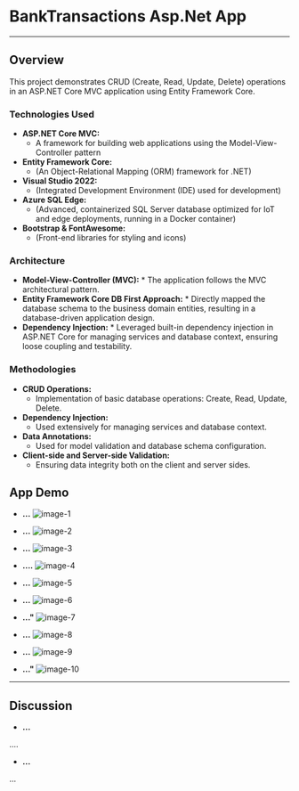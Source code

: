 # BankTransactions Asp.Net App

---
## Overview

This project demonstrates CRUD (Create, Read, Update, Delete) operations in an ASP.NET Core MVC application using Entity Framework Core.

### Technologies Used

* **ASP.NET Core MVC:** 
    * A framework for building web applications using the Model-View-Controller pattern
* **Entity Framework Core:** 
    * (An Object-Relational Mapping (ORM) framework for .NET)
* **Visual Studio 2022:** 
    * (Integrated Development Environment (IDE) used for development)
* **Azure SQL Edge:** 
    * (Advanced, containerized SQL Server database optimized for IoT and edge deployments, running in a Docker container)
* **Bootstrap & FontAwesome:** 
    * (Front-end libraries for styling and icons)


### Architecture

* **Model-View-Controller (MVC):** 
        * The application follows the MVC architectural pattern.
* **Entity Framework Core DB First Approach:** 
        * Directly mapped the database schema to the business domain entities, resulting in a database-driven application design.
* **Dependency Injection:** 
        * Leveraged built-in dependency injection in ASP.NET Core for managing services and database context, ensuring loose coupling and testability.


### Methodologies

* **CRUD Operations:** 
    * Implementation of basic database operations: Create, Read, Update, Delete.
* **Dependency Injection:** 
    * Used extensively for managing services and database context.
* **Data Annotations:** 
    * Used for model validation and database schema configuration.
* **Client-side and Server-side Validation:** 
    * Ensuring data integrity both on the client and server sides.

## App Demo

* **...** 
![image-1](./images/SS1.png)

* **...** 
![image-2](./images/SS2.png)

* **...**
![image-3](./images/SS3.png)

* **....**
![image-4](./images/SS4.png)

* **...**
![image-5](./images/SS5.png)

* **...**
![image-6](./images/SS6.png)

* **..."**
![image-7](./images/SS7.png)

* **...**
![image-8](./images/SS8.png)

* **...**
![image-9](./images/SS9.png)

* **..."**
![image-10](./images/SS10.png)




---
## Discussion

* **...**

....

* **...**

...